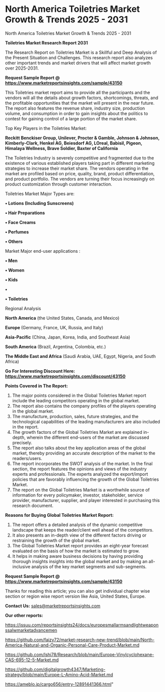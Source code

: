 # North America Toiletries Market Growth & Trends 2025 - 2031
North America Toiletries Market Growth & Trends 2025 - 2031

<strong>Toiletries Market Research Report 2031</strong>

The Research Report on Toiletries Market is a Skillful and Deep Analysis of the Present Situation and Challenges. This research report also analyzes other important trends and market drivers that will affect market growth over 2025-2031.

<strong>Request Sample Report @ <a href=https://www.marketreportsinsights.com/sample/43150>https://www.marketreportsinsights.com/sample/43150</a></strong>

This Toiletries market report aims to provide all the participants and the vendors will all the details about growth factors, shortcomings, threats, and the profitable opportunities that the market will present in the near future. The report also features the revenue share, industry size, production volume, and consumption in order to gain insights about the politics to contest for gaining control of a large portion of the market share.

Top Key Players in the Toiletries Market:

<strong>Reckitt Benckiser Group, Unilever, Procter & Gamble, Johnson & Johnson, Kimberly-Clark, Henkel AG, Beiesdorf AG, LOreal, Babisil, Pigeon, Himalaya Wellness, Brave Soldier, Baxter of California</strong>

The Toiletries Industry is severely competitive and fragmented due to the existence of various established players taking part in different marketing strategies to increase their market share. The vendors operating in the market are profiled based on price, quality, brand, product differentiation, and product portfolio. The vendors are turning their focus increasingly on product customization through customer interaction.

Toiletries Market Major Types are:

<strong>•  Lotions (Including Sunscreens)

•  Hair Preparations

•  Face Creams

•  Perfumes

•  Others</strong>

Market Major end-user applications :

<strong>•  Men

•  Women

•  Kids

•  

•  Toiletries</strong>

Regional Analysis

</u><strong><b>North America</b></strong> (the United States, Canada, and Mexico)

<strong><b>Europe </b></strong>(Germany, France, UK, Russia, and Italy)

<strong><b>Asia-Pacific</b></strong> (China, Japan, Korea, India, and Southeast Asia)

<strong><b>South America</b></strong> (Brazil, Argentina, Colombia, etc.)

<strong><b>The Middle East and Africa</b></strong> (Saudi Arabia, UAE, Egypt, Nigeria, and South Africa)

<strong>Go For Interesting Discount Here: <a href=https://www.marketreportsinsights.com/discount/43150>https://www.marketreportsinsights.com/discount/43150</a></strong>

<strong>Points Covered in The Report:</strong>
<ol>
  <li>The major points considered in the Global Toiletries Market report include the leading competitors operating in the global market.</li>
  <li>The report also contains the company profiles of the players operating in the global market.</li>
  <li>The manufacture, production, sales, future strategies, and the technological capabilities of the leading manufacturers are also included in the report.</li>
  <li>The growth factors of the Global Toiletries Market are explained in-depth, wherein the different end-users of the market are discussed precisely.</li>
  <li>The report also talks about the key application areas of the global market, thereby providing an accurate description of the market to the readers/users.</li>
  <li>The report incorporates the SWOT analysis of the market. In the final section, the report features the opinions and views of the industry experts and professionals. The experts analyzed the export/import policies that are favorably influencing the growth of the Global Toiletries Market.</li>
  <li>The report on the Global Toiletries Market is a worthwhile source of information for every policymaker, investor, stakeholder, service provider, manufacturer, supplier, and player interested in purchasing this research document.</li>
</ol>
<strong>Reasons for Buying Global Toiletries Market Report:</strong>

<ol>
  <li>The report offers a detailed analysis of the dynamic competitive landscape that keeps the reader/client well ahead of the competitors.</li>
  <li>It also presents an in-depth view of the different factors driving or restraining the growth of the global market.</li>
  <li>The Global Toiletries Market report provides an eight-year forecast evaluated on the basis of how the market is estimated to grow.</li>
  <li>It helps in making aware business decisions by having providing thorough insights insights into the global market and by making an all-inclusive analysis of the key market segments and sub-segments.</li>
</ol>
<strong>Request Sample Report @ <a href=https://www.marketreportsinsights.com/sample/43150>https://www.marketreportsinsights.com/sample/43150</a></strong>


Thanks for reading this article; you can also get individual chapter wise section or region wise report version like Asia, United States, Europe.

<strong>Contact Us:</strong>
sales@marketreportsinsights.com

<strong>Our other reports:</strong>

<a href=https://issuu.com/reportsinsights24/docs/europesmallarmsandlightweaponssalwmarketadvancemen>https://issuu.com/reportsinsights24/docs/europesmallarmsandlightweaponssalwmarketadvancemen</a>

<a href=https://github.com/faizy72/market-research-new-trend/blob/main/North-America-Natural-and-Organic-Personal-Care-Product-Market.md>https://github.com/faizy72/market-research-new-trend/blob/main/North-America-Natural-and-Organic-Personal-Care-Product-Market.md</a>

<a href=https://github.com/Ishi78/Research/blob/main/Europe-Vinylcyclohexane-CAS-695-12-5-Market.md>https://github.com/Ishi78/Research/blob/main/Europe-Vinylcyclohexane-CAS-695-12-5-Market.md</a>

<a href=https://github.com/digitalgrowth4347/Marketing-strategy/blob/main/Europe-L-Amino-Acid-Market.md>https://github.com/digitalgrowth4347/Marketing-strategy/blob/main/Europe-L-Amino-Acid-Market.md</a>

<a href=https://ameblo.jp/cargo656/entry-12891441366.html>https://ameblo.jp/cargo656/entry-12891441366.html</a>"
